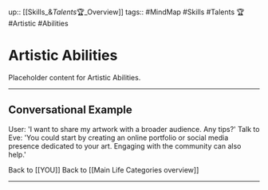 up:: [[Skills_&_Talents_🏆_Overview]]
tags:: #MindMap #Skills  #Talents 🏆 #Artistic #Abilities

# Artistic Abilities

Placeholder content for Artistic Abilities.

---
## Conversational Example
User: 'I want to share my artwork with a broader audience. Any tips?'
Talk to Eve: 'You could start by creating an online portfolio or social media presence dedicated to your art. Engaging with the community can also help.'

Back to [[YOU]]
Back to [[Main Life Categories overview]]


---

